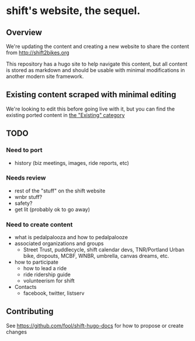 # shift's website, the sequel.

## Overview

We're updating the content and creating a new website to share the content from http://shift2bikes.org

This repository has a hugo site to help navigate this content, but all content is stored as markdown and should be usable with minimal modifications in another modern site framework.

## Existing content scraped with minimal editing

We're looking to edit this before going live with it, but you can find the existing ported content in [the "Existing" category](/existing)

## TODO

### Need to port 

- history (biz meetings, images, ride reports, etc)

### Needs review
- rest of the "stuff" on the shift website
- wnbr stuff?
- safety?
- get lit (probably ok to go away)

### Need to create content 
- what is pedalpalooza and how to pedalpalooze
- associated organizations and groups
  - Street Trust, puddlecycle, shift calendar devs, TNR/Portland Urban bike, dropouts, MCBF, WNBR, umbrella, canvas dreams, etc.
- how to participate
  - how to lead a ride
  - ride ridership guide
  - volunteerism for shift
- Contacts
  - facebook, twitter, listserv

## Contributing

See https://github.com/fool/shift-hugo-docs for how to propose or create changes
